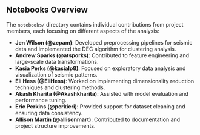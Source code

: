 ## Notebooks Overview

The `notebooks/` directory contains individual contributions from project members, each focusing on different aspects of the analysis:

- **Jen Wilson (@zepam)**: Developed preprocessing pipelines for seismic data and implemented the DEC algorithm for clustering analysis.  
- **Andrew Sparks (@atsporks)**: Contributed to feature engineering and large-scale data transformations.  
- **Kasia Perks (@kasialp8)**: Focused on exploratory data analysis and visualization of seismic patterns.  
- **Eli Hess (@EliHess)**: Worked on implementing dimensionality reduction techniques and clustering methods.  
- **Akash Kharita (@Akashkharita)**: Assisted with model evaluation and performance tuning.  
- **Eric Perkins (@perkieri)**: Provided support for dataset cleaning and ensuring data consistency.  
- **Allison Martin (@allisonmart)**: Contributed to documentation and project structure improvements.  
